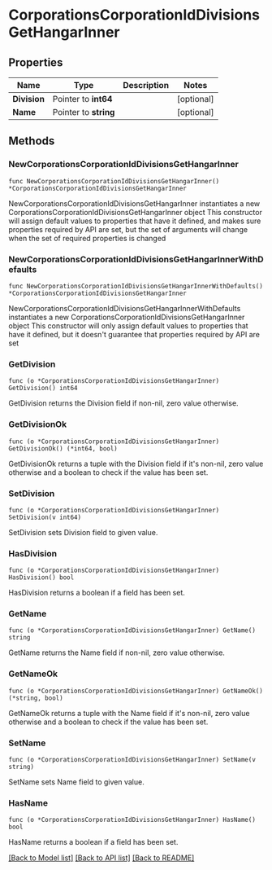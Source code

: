 # CorporationsCorporationIdDivisionsGetHangarInner

## Properties

Name | Type | Description | Notes
------------ | ------------- | ------------- | -------------
**Division** | Pointer to **int64** |  | [optional] 
**Name** | Pointer to **string** |  | [optional] 

## Methods

### NewCorporationsCorporationIdDivisionsGetHangarInner

`func NewCorporationsCorporationIdDivisionsGetHangarInner() *CorporationsCorporationIdDivisionsGetHangarInner`

NewCorporationsCorporationIdDivisionsGetHangarInner instantiates a new CorporationsCorporationIdDivisionsGetHangarInner object
This constructor will assign default values to properties that have it defined,
and makes sure properties required by API are set, but the set of arguments
will change when the set of required properties is changed

### NewCorporationsCorporationIdDivisionsGetHangarInnerWithDefaults

`func NewCorporationsCorporationIdDivisionsGetHangarInnerWithDefaults() *CorporationsCorporationIdDivisionsGetHangarInner`

NewCorporationsCorporationIdDivisionsGetHangarInnerWithDefaults instantiates a new CorporationsCorporationIdDivisionsGetHangarInner object
This constructor will only assign default values to properties that have it defined,
but it doesn't guarantee that properties required by API are set

### GetDivision

`func (o *CorporationsCorporationIdDivisionsGetHangarInner) GetDivision() int64`

GetDivision returns the Division field if non-nil, zero value otherwise.

### GetDivisionOk

`func (o *CorporationsCorporationIdDivisionsGetHangarInner) GetDivisionOk() (*int64, bool)`

GetDivisionOk returns a tuple with the Division field if it's non-nil, zero value otherwise
and a boolean to check if the value has been set.

### SetDivision

`func (o *CorporationsCorporationIdDivisionsGetHangarInner) SetDivision(v int64)`

SetDivision sets Division field to given value.

### HasDivision

`func (o *CorporationsCorporationIdDivisionsGetHangarInner) HasDivision() bool`

HasDivision returns a boolean if a field has been set.

### GetName

`func (o *CorporationsCorporationIdDivisionsGetHangarInner) GetName() string`

GetName returns the Name field if non-nil, zero value otherwise.

### GetNameOk

`func (o *CorporationsCorporationIdDivisionsGetHangarInner) GetNameOk() (*string, bool)`

GetNameOk returns a tuple with the Name field if it's non-nil, zero value otherwise
and a boolean to check if the value has been set.

### SetName

`func (o *CorporationsCorporationIdDivisionsGetHangarInner) SetName(v string)`

SetName sets Name field to given value.

### HasName

`func (o *CorporationsCorporationIdDivisionsGetHangarInner) HasName() bool`

HasName returns a boolean if a field has been set.


[[Back to Model list]](../README.md#documentation-for-models) [[Back to API list]](../README.md#documentation-for-api-endpoints) [[Back to README]](../README.md)



